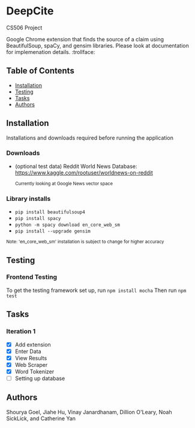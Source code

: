 # DeepCite
CS506 Project
<p> Google Chrome extension that finds the source of a claim using BeautifulSoup, spaCy, and gensim libraries. Please look at documentation for implemenation details. :trollface:</p>

## Table of Contents
* [Installation](#installation)
* [Testing](#testing)
* [Tasks](#tasks)
* [Authors](#authors)

## Installation
Installations and downloads required before running the application
### Downloads
* (optional test data) Reddit World News Database: https://www.kaggle.com/rootuser/worldnews-on-reddit 
  
  <small> Currently looking at Google News vector space </small>

### Library installs
* `pip install beautifulsoup4`
* `pip install spacy`
* `python -m spacy download en_core_web_sm` 
* `pip install --upgrade gensim`

<small>Note: 'en_core_web_sm' installation is subject to change for higher accuracy</small>

## Testing
### Frontend Testing
To get the testing framework set up, run `npm install mocha`
Then run `npm test`

## Tasks
### Iteration 1
- [x] Add extension
- [x] Enter Data
- [x] View Results
- [x] Web Scraper
- [x] Word Tokenizer
- [ ] Setting up database

## Authors
Shourya Goel, Jiahe Hu, Vinay Janardhanam, Dillion O'Leary, Noah SickLick, and Catherine Yan